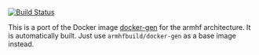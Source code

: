 [![Build Status](https://armdrone.strahlungsfrei.de/api/badges/armhf-docker-library/docker-gen/status.svg)](https://armdrone.strahlungsfrei.de/armhf-docker-library/docker-gen)

This is a port of the Docker image [docker-gen](https://github.com/jwilder/docker-gen) for the armhf architecture. It is automatically built. Just use `armhfbuild/docker-gen` as a base image instead.
